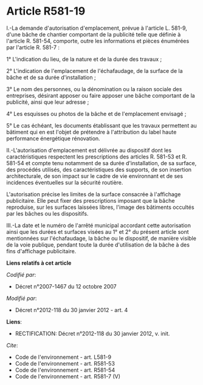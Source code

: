 # Article R581-19

I.-La demande d'autorisation d'emplacement, prévue à l'article L. 581-9, d'une bâche de chantier comportant de la publicité
telle que définie à l'article R. 581-54, comporte, outre les informations et pièces énumérées par l'article R. 581-7 : 

1° L'indication du lieu, de la nature et de la durée des travaux ; 

2° L'indication de l'emplacement de l'échafaudage, de la surface de la bâche et de sa durée d'installation ; 

3° Le nom des personnes, ou la dénomination ou la raison sociale des entreprises, désirant apposer ou faire apposer une bâche
comportant de la publicité, ainsi que leur adresse ; 

4° Les esquisses ou photos de la bâche et de l'emplacement envisagé ; 

5° Le cas échéant, les documents établissant que les travaux permettent au bâtiment qui en est l'objet de prétendre à
l'attribution du label haute performance énergétique rénovation. 

II.-L'autorisation d'emplacement est délivrée au dispositif dont les caractéristiques respectent les prescriptions des
articles R. 581-53 et R. 581-54 et compte tenu notamment de sa durée d'installation, de sa surface, des procédés utilisés,
des caractéristiques des supports, de son insertion architecturale, de son impact sur le cadre de vie environnant et de ses
incidences éventuelles sur la sécurité routière. 

L'autorisation précise les limites de la surface consacrée à l'affichage publicitaire. Elle peut fixer des prescriptions
imposant que la bâche reproduise, sur les surfaces laissées libres, l'image des bâtiments occultés par les bâches ou les
dispositifs. 

III.-La date et le numéro de l'arrêté municipal accordant cette autorisation ainsi que les durées et surfaces visées au 1° et
2° du présent article sont mentionnées sur l'échafaudage, la bâche ou le dispositif, de manière visible de la voie publique,
pendant toute la durée d'utilisation de la bâche à des fins d'affichage publicitaire.

**Liens relatifs à cet article**

_Codifié par_:

  - Décret n°2007-1467 du 12 octobre 2007

_Modifié par_:

  - Décret n°2012-118 du 30 janvier 2012 - art. 4

**Liens**:

  - RECTIFICATION: Décret n°2012-118 du 30 janvier 2012, v. init.

_Cite_:

  - Code de l'environnement - art. L581-9
  - Code de l'environnement - art. R581-53
  - Code de l'environnement - art. R581-54
  - Code de l'environnement - art. R581-7 (V)
